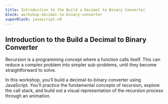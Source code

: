 ```yaml
---
title: Introduction to the Build a Decimal to Binary Converter
block: workshop-decimal-to-binary-converter
superBlock: javascript-v9
---
```


## Introduction to the Build a Decimal to Binary Converter

Recursion is a programming concept where a function calls itself. This can reduce a complex problem into simpler sub-problems, until they become straightforward to solve.

In this workshop, you’ll build a decimal-to-binary converter using JavaScript. You’ll practice the fundamental concepts of recursion, explore the call stack, and build out a visual representation of the recursion process through an animation.
